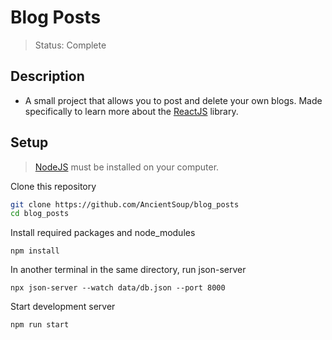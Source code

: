 # Blog Posts
> Status: Complete

## Description
* A small project that allows you to post and delete your own blogs. Made specifically to learn more about the [ReactJS](https://reactjs.org) library.

## Setup
> [NodeJS](https://nodejs.org) must be installed on your computer.

Clone this repository
```bash
git clone https://github.com/AncientSoup/blog_posts
cd blog_posts
```
Install required packages and node_modules
```
npm install
```
In another terminal in the same directory, run json-server
```
npx json-server --watch data/db.json --port 8000
```
Start development server
```
npm run start
```
